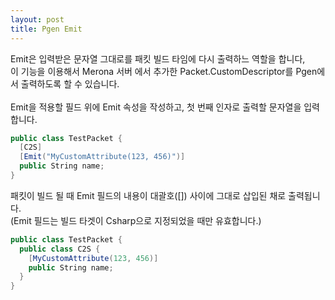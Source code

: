 ```yaml
---
layout: post
title: Pgen Emit
---
```


Emit은 입력받은 문자열 그대로를 패킷 빌드 타임에 다시 출력하느 역할을 합니다,<br>
이 기능을 이용해서 Merona 서버 에서 추가한 Packet.CustomDescriptor를 Pgen에서 출력하도록 할 수 있습니다.
<br><br>
Emit을 적용할 필드 위에 Emit 속성을 작성하고, 첫 번째 인자로 출력할 문자열을 입력합니다.
```c#
public class TestPacket {
  [C2S]
  [Emit("MyCustomAttribute(123, 456)")]
  public String name;
}
```
패킷이 빌드 될 때 Emit 필드의 내용이 대괄호([]) 사이에 그대로 삽입된 채로 출력됩니다.<br>
(Emit 필드는 빌드 타겟이 Csharp으로 지정되었을 때만 유효합니다.)
```c#
public class TestPacket {
  public class C2S {
    [MyCustomAttribute(123, 456)]
    public String name;
  }
}
```

